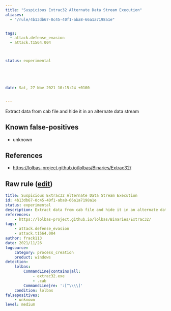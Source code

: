 ```yaml
---
title: "Suspicious Extrac32 Alternate Data Stream Execution"
aliases:
  - "/rule/4b13db67-0c45-40f1-aba8-66a1a7198a1e"


tags:
  - attack.defense_evasion
  - attack.t1564.004



status: experimental





date: Sat, 27 Nov 2021 10:15:24 +0100


---
```


Extract data from cab file and hide it in an alternate data stream

<!--more-->


## Known false-positives

* unknown



## References

* https://lolbas-project.github.io/lolbas/Binaries/Extrac32/


## Raw rule ([edit](https://github.com/SigmaHQ/sigma/edit/master/rules/windows/process_creation/proc_creation_win_lolbas_extrac32_ads.yml))
```yaml
title: Suspicious Extrac32 Alternate Data Stream Execution 
id: 4b13db67-0c45-40f1-aba8-66a1a7198a1e
status: experimental
description: Extract data from cab file and hide it in an alternate data stream
references:
    - https://lolbas-project.github.io/lolbas/Binaries/Extrac32/
tags:
    - attack.defense_evasion
    - attack.t1564.004 
author: frack113
date: 2021/11/26
logsource:
    category: process_creation
    product: windows
detection:
    lolbas:
        CommandLine|contains|all:
            - extrac32.exe
            - .cab
        CommandLine|re: ':[^\\\\]'
    condition: lolbas 
falsepositives:
    - unknown
level: medium

```
